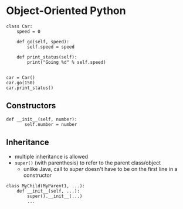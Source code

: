 # Object-Oriented Python

```
class Car:
    speed = 0

    def go(self, speed):
        self.speed = speed

    def print_status(self):
        print("Going %d" % self.speed)


car = Car()
car.go(150)
car.print_status()
```

## Constructors
```
def __init__(self, number):
       self.number = number
```

## Inheritance
- multiple inheritance is allowed
- `super()` (with parenthesis) to refer to the parent class/object
    - unlike Java, call to _super_ doesn't have to be on the first line in a constructor

```
class MyChild(MyParent1, ...):
    def __init__(self, ...):
        super().__init__(...)
        ...
```